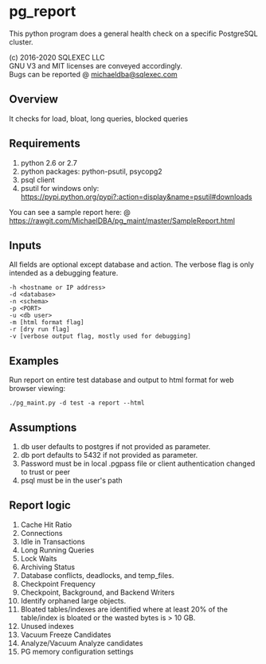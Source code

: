 # pg_report
This python program does a general health check on a specific PostgreSQL cluster.

(c) 2016-2020 SQLEXEC LLC
<br/>
GNU V3 and MIT licenses are conveyed accordingly.
<br/>
Bugs can be reported @ michaeldba@sqlexec.com

## Overview
It checks for load, bloat, long queries, blocked queries

## Requirements
1. python 2.6 or 2.7
2. python packages: python-psutil, psycopg2
3. psql client 
3. psutil for windows only: https://pypi.python.org/pypi?:action=display&name=psutil#downloads

You can see a sample report here:
@ https://rawgit.com/MichaelDBA/pg_maint/master/SampleReport.html

## Inputs
All fields are optional except database and action. The verbose flag is only intended as a debugging feature.

`-h <hostname or IP address> `
<br/>
`-d <database> `
<br/>
`-n <schema>`
<br/>
`-p <PORT>`
<br/>
`-u <db user>`
<br/>
`-m [html format flag] `
<br/>
`-r [dry run flag] `
<br/>
`-v [verbose output flag, mostly used for debugging]`
<br/>
## Examples
Run report on entire test database and output to html format for web browser viewing:

`./pg_maint.py -d test -a report --html`


## Assumptions
1. db user defaults to postgres if not provided as parameter.
2. db port defaults to 5432 if not provided as parameter.
3. Password must be in local .pgpass file or client authentication changed to trust or peer
4. psql must be in the user's path

## Report logic
1.  Cache Hit Ratio
2.  Connections
3.  Idle in Transactions
4.  Long Running Queries
5.  Lock Waits
6.  Archiving Status
7.  Database conflicts, deadlocks, and temp_files.
8.  Checkpoint Frequency
9.  Checkpoint, Background, and Backend Writers
10. Identify orphaned large objects.
11.  Bloated tables/indexes are identified where at least 20% of the table/index is bloated or the wasted bytes is > 10 GB.
12. Unused indexes
13. Vacuum Freeze Candidates
14. Analyze/Vacuum Analyze candidates
15. PG memory configuration settings

